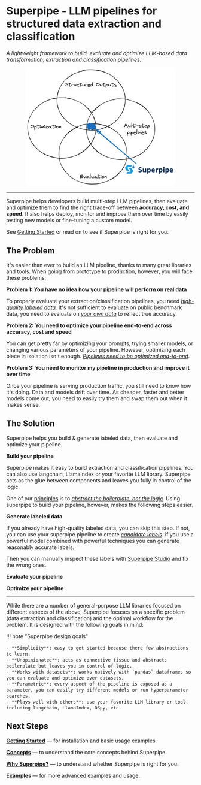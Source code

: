 # Superpipe - LLM pipelines for structured data extraction and classification

_A lightweight framework to build, evaluate and optimize LLM-based data transformation, extraction and classification pipelines._

<p align="center"><img src="./assets/superpipe_venn.png" style="width: 400px;" /></p>

<hr>

Superpipe helps developers build multi-step LLM pipelines, then evaluate and optimize them to find the right trade-off between **accuracy, cost, and speed**. It also helps deploy, monitor and improve them over time by easily testing new models or fine-tuning a custom model.

See [Getting Started](/superpipe/start) or read on to see if Superpipe is right for you.

## The Problem

It's easier than ever to build an LLM pipeline, thanks to many great libraries and tools. When going from prototype to production, however, you will face these problems:

**Problem 1: You have no idea how your pipeline will perform on real data**

To properly evaluate your extraction/classification pipelines, you need <u>_high-quality labeled data_</u>. It's not sufficient to evaluate on public benchmark data, you need to evaluate on <u>_your own data_</u> to reflect true accuracy.

**Problem 2: You need to optimize your pipeline end-to-end across accuracy, cost and speed**

You can get pretty far by optimizing your prompts, trying smaller models, or changing various parameters of your pipeline. However, optimizing each piece in isolation isn't enough. <u>_Pipelines need to be optimized end-to-end_</u>.

**Problem 3: You need to monitor my pipeline in production and improve it over time**

Once your pipeline is serving production traffic, you still need to know how it's doing. Data and models drift over time. As cheaper, faster and better models come out, you need to easily try them and swap them out when it makes sense.

## The Solution

Superpipe helps you build & generate labeled data, then evaluate and optimize your pipeline.

**Build your pipeline**

Superpipe makes it easy to build extraction and classification pipelines. You can also use langchain, LlamaIndex or your favorite LLM library. Superpipe acts as the glue between components and leaves you fully in control of the logic.

One of our [principles](/superpipe/principles) is to <u>_abstract the boilerplate, not the logic_</u>. Using superpipe to build your pipeline, however, makes the following steps easier.

**Generate labeled data**

If you already have high-quality labeled data, you can skip this step. If not, you can use your superpipe pipeline to create <u>_candidate labels_</u>. If you use a powerful model combined with powerful techniques you can generate reasonably accurate labels.

Then you can manually inspect these labels with [Superpipe Studio](/superpipe/studio) and fix the wrong ones.

**Evaluate your pipeline**

**Optimize your pipeline**

<hr>

While there are a number of general-purpose LLM libraries focused on different aspects of the above, Superpipe focuses on a specific problem (data extraction and classification) and the optimal workflow for the problem. It is designed with the following goals in mind:

!!! note "Superpipe design goals"

    - **Simplicity**: easy to get started because there few abstractions to learn.
    - **Unopinionated**: acts as connective tissue and abstracts boilerplate but leaves you in control of logic.
    - **Works with datasets**: works natively with `pandas` dataframes so you can evaluate and optimize over datasets.
    - **Parametric**: every aspect of the pipeline is exposed as a parameter, you can easily try different models or run hyperparameter searches.
    - **Plays well with others**: use your favorite LLM library or tool, including langchain, LlamaIndex, DSpy, etc.

## Next Steps

[**Getting Started**](/superpipe/start) &mdash; for installation and basic usage examples.

[**Concepts**](/superpipe/concepts) &mdash; to understand the core concepts behind Superpipe.

[**Why Superpipe?**](/superpipe/why) &mdash; to understand whether Superpipe is right for you.

[**Examples**](/superpipe/examples) &mdash; for more advanced examples and usage.
